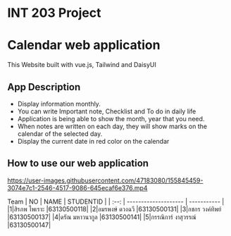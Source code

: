 # INT 203 Project

# Calendar web application 
This Website built with vue.js, Tailwind and DaisyUI 
## App Description
- Display information monthly.
- You can write Important note, Checklist and To do in daily life
- Application is being able to show the month, year that you need.
- When notes are written on each day, they will show marks on the calendar of the selected day. 
- Display the current date in red color on the calendar 
## How to use our web application

https://user-images.githubusercontent.com/47183080/155845459-3074e7c1-2546-4517-9086-645ecaf6e376.mp4
	
Team 
| NO   | NAME                 | STUDENTID   |
| :--: | -------------------- | ----------- |
|1|สิรภพ ไพเราะ   |63130500118| 
|2|อมรพงษ์ ดวงฉวี  |63130500131|
|3|กชกร วงค์ทิพย์   |63130500137|
|4|ดรัณ มหาวนากูล  |63130500141|
|5|กรรณิการ์ งาสุวรรณ์ |63130500147|


